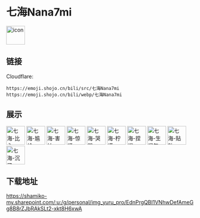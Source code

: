 # 七海Nana7mi
<img src="https://emoji.shojo.cn/bili/src/七海Nana7mi/icon.png" width="50" height="50" alt="icon">

## 链接
Cloudflare:
```
https://emoji.shojo.cn/bili/src/七海Nana7mi
https://emoji.shojo.cn/bili/webp/七海Nana7mi
```
## 展示
<img src="https://emoji.shojo.cn/bili/src/七海Nana7mi/七海-比心.png" width="50" height="50" alt="七海-比心">
<img src="https://emoji.shojo.cn/bili/src/七海Nana7mi/七海-尴尬.png" width="50" height="50" alt="七海-尴尬">
<img src="https://emoji.shojo.cn/bili/src/七海Nana7mi/七海-害怕.png" width="50" height="50" alt="七海-害怕">
<img src="https://emoji.shojo.cn/bili/src/七海Nana7mi/七海-惊讶.png" width="50" height="50" alt="七海-惊讶">
<img src="https://emoji.shojo.cn/bili/src/七海Nana7mi/七海-哭哭.png" width="50" height="50" alt="七海-哭哭">
<img src="https://emoji.shojo.cn/bili/src/七海Nana7mi/七海-柠檬.png" width="50" height="50" alt="七海-柠檬">
<img src="https://emoji.shojo.cn/bili/src/七海Nana7mi/七海-捏捏.png" width="50" height="50" alt="七海-捏捏">
<img src="https://emoji.shojo.cn/bili/src/七海Nana7mi/七海-生闷气.png" width="50" height="50" alt="七海-生闷气">
<img src="https://emoji.shojo.cn/bili/src/七海Nana7mi/七海-贴贴.png" width="50" height="50" alt="七海-贴贴">
<img src="https://emoji.shojo.cn/bili/src/七海Nana7mi/七海-沉了.png" width="50" height="50" alt="七海-沉了">

## 下载地址

https://shamiko-my.sharepoint.com/:u:/g/personal/img_yuru_pro/EdnPrgQBI1VNhwDefAmeGg8B8rZJbRAkSLt2-xkt8H6xwA